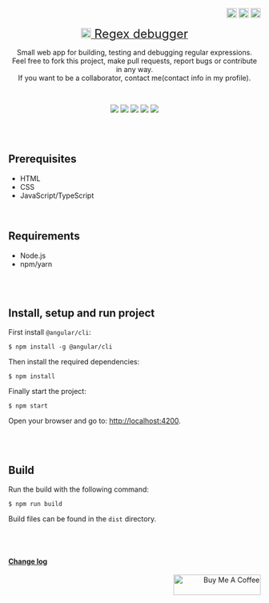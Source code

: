 <p align="right">
<a href="https://www.typescriptlang.org/" target="_blank" rel="noreferrer"><img src="https://raw.githubusercontent.com/danielcranney/readme-generator/main/public/icons/skills/typescript-colored.svg" width="20" height="20" alt="TypeScript" /></a>
<a href="https://developer.mozilla.org/en-US/docs/Glossary/HTML5" target="_blank" rel="noreferrer"><img src="https://raw.githubusercontent.com/danielcranney/readme-generator/main/public/icons/skills/html5-colored.svg" width="20" height="20" alt="HTML5" /></a>
<a href="https://sass-lang.com/" target="_blank" rel="noreferrer"><img src="https://raw.githubusercontent.com/danielcranney/readme-generator/main/public/icons/skills/sass-colored.svg" width="20" height="20" alt="Sass" /></a>
</p>

<p align="center">
<a href="https://kilavik.com" target="_blank" rel="noreferrer"><img src="https://raw.githubusercontent.com/danielcranney/readme-generator/main/public/icons/skills/angularjs-colored.svg" width="20" height="20" alt="Angular" /><span style="font-size: 24px"> Regex debugger</span></a>
</p>

<p align="center">
Small web app for building, testing and debugging regular expressions.<br />
Feel free to fork this project, make pull requests, report bugs or contribute in any way.<br />
If you want to be a collaborator, contact me(contact info in my profile).
</p>

<br />

<p align="center">
<img src="https://img.shields.io/badge/version-1.1.0-blue">
<img src="https://img.shields.io/badge/angular-14.0.7-blue">
<img src="https://img.shields.io/badge/node-16.15.1-blue">
<img src="https://img.shields.io/badge/npm-8.11.0-blue">
<img src="https://img.shields.io/badge/contributors-welcome-yellowgreen">
</p>

<br />
<br />

## Prerequisites

- HTML
- CSS
- JavaScript/TypeScript

<br />

## Requirements

- Node.js
- npm/yarn

<br />
<br />

## Install, setup and run project

First install `@angular/cli`:
```
$ npm install -g @angular/cli
```

Then install the required dependencies:
```
$ npm install
```

Finally start the project:
```
$ npm start
```

Open your browser and go to: [http://localhost:4200](http://localhost:4200).

<br />
<br />

## Build

Run the build with the following command:
```
$ npm run build
```

Build files can be found in the `dist` directory.

<br />
<br />

#### [Change log](./CHANGELOG.md)

<p align="right">
<a href="https://www.buymeacoffee.com/kilavila" target="_blank"><img src="https://cdn.buymeacoffee.com/buttons/default-orange.png" alt="Buy Me A Coffee" height="41" width="174"></a>
</p>
